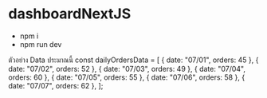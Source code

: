 # dashboardNextJS

- npm i
- npm run dev


ตัวอย่าง Data ประมาณนี้
const dailyOrdersData = [
    { date: "07/01", orders: 45 },
    { date: "07/02", orders: 52 },
    { date: "07/03", orders: 49 },
    { date: "07/04", orders: 60 },
    { date: "07/05", orders: 55 },
    { date: "07/06", orders: 58 },
    { date: "07/07", orders: 62 },
]; 
